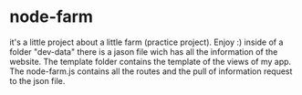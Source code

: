 # node-farm
it's a little project about a little farm (practice project). Enjoy :)
inside of a folder "dev-data" there is a jason file wich has all the information of the website. 
The template folder contains the template of the views of my app.
The node-farm.js contains all the routes and the pull of information request to the json file. 
